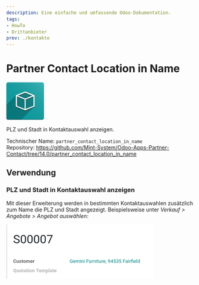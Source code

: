 ```yaml
---
description: Eine einfache und umfassende Odoo-Dokumentation.
tags:
- HowTo
- Drittanbieter
prev: ./kontakte
---
```

# Partner Contact Location in Name
![icon_oms_box](assets/icon_oms_box.png)

PLZ und Stadt in Kontaktauswahl anzeigen.

Technischer Name: `partner_contact_location_in_name`\
Repository: <https://github.com/Mint-System/Odoo-Apps-Partner-Contact/tree/14.0/partner_contact_location_in_name>

## Verwendung

### PLZ und Stadt in Kontaktauswahl anzeigen

Mit dieser Erweiterung werden in bestimmten Kontaktauswahlen zusätzlich zum Name die PLZ und Stadt angezeigt. Beispielsweise unter *Verkauf > Angebote > Angebot auswählen*:

![](assets/Partner%20Contact%20Location%20in%20Name.png)